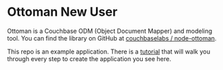 # Ottoman New User

Ottoman is a Couchbase ODM (Object Document Mapper) and modeling tool. You can find the library on GitHub at [couchbaselabs / node-ottoman](https://github.com/couchbaselabs/node-ottoman).

This repo is an example application. There is a [tutorial](/tutorial/index.md) that will walk you through every step to create the application you see here.

